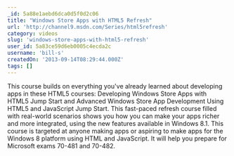 ```yaml
---
_id: 5a88e1aebd6dca0d5f0d2c06
title: "Windows Store Apps with HTML5 Refresh"
url: 'http://channel9.msdn.com/Series/html5refresh'
category: videos
slug: 'windows-store-apps-with-html5-refresh'
user_id: 5a83ce59d6eb0005c4ecda2c
username: 'bill-s'
createdOn: '2013-09-14T08:29:44.000Z'
tags: []
---
```


This course builds on everything you've already learned about developing apps in these HTML5 courses: Developing Windows Store Apps with HTML5 Jump Start and Advanced Windows Store App Development Using HTML5 and JavaScript Jump Start. This fast-paced refresh course filled with real-world scenarios shows you how you can make your apps richer and more integrated, using the new features available in Windows 8.1. This course is targeted at anyone making apps or aspiring to make apps for the Windows 8 platform using HTML and JavaScript. It will help you prepare for Microsoft exams 70-481 and 70-482.
